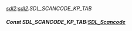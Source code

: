 _[sdl2](../../modules/sdl2/sdl2-module.md):[sdl2](../../modules/sdl2/sdl2-module.md).SDL\_SCANCODE\_KP\_TAB_
##### Const SDL\_SCANCODE\_KP\_TAB:[SDL_Scancode](../../modules/sdl2/sdl2-sdl_scancode.md)
